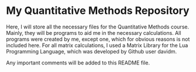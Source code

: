 # My Quantitative Methods Repository

Here, I will store all the necessary files for the Quantitative Methods course. Mainly, they will be programs to aid me in the necessary calculations. All programs were created by me, except one, which for obvious reasons is not included here. For all matrix calculations, I used a Matrix Library for the Lua Programming Language, which was developed by Github user davidm.

Any important comments will be added to this README file.
